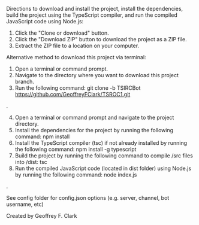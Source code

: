 Directions to download and install the project, 
install the dependencies, 
build the project using the TypeScript compiler, 
and run the compiled JavaScript code using Node.js:

1. Click the "Clone or download" button.
2. Click the "Download ZIP" button to download the project as a ZIP file.
3. Extract the ZIP file to a location on your computer.

Alternative method to download this project via terminal:
1. Open a terminal or command prompt.
2. Navigate to the directory where you want to download this project branch. 
3. Run the following command: git clone -b TSIRCBot https://github.com/GeoffreyFClark/TSROC1.git

.

4. Open a terminal or command prompt and navigate to the project directory.
5. Install the dependencies for the project by running the following command: npm install
6. Install the TypeScript compiler (tsc) if not already installed by running the following command: npm install -g typescript
7. Build the project by running the following command to compile /src files into /dist: tsc
8. Run the compiled JavaScript code (located in dist folder) using Node.js by running the following command: node index.js

. 

See config folder for config.json options (e.g. server, channel, bot username, etc)



Created by Geoffrey F. Clark
